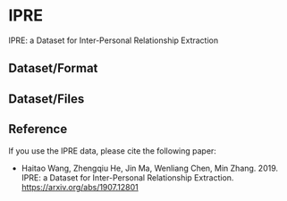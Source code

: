 # IPRE
IPRE: a Dataset for Inter-Personal Relationship Extraction

## Dataset/Format


## Dataset/Files



## Reference

If you use the IPRE data, please cite the following paper:
* Haitao Wang, Zhengqiu He, Jin Ma, Wenliang Chen, Min Zhang. 2019. IPRE: a Dataset for Inter-Personal Relationship Extraction. https://arxiv.org/abs/1907.12801
